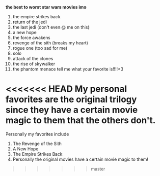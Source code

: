 **the best to worst star wars movies imo**
1. the empire strikes back 
2. return of the jedi
3. the last jedi (don't even @ me on this)
4. a new hope 
5. the force awakens 
6. revenge of the sith (breaks my heart)
7. rogue one (too sad for me)
8. solo
9. attack of the clones
10. the rise of skywalker 
11. the phantom menace 
tell me what your favorite is!!!!<3

<<<<<<< HEAD
My personal favorites are the original trilogy since they have a certain movie magic to them that the others don't.
=======
Personally my favorites include
1. The Revenge of the Sith
2. A New Hope
3. The Empire Strikes Back
4. Personally the original movies have a certain movie magic to them!
>>>>>>> master
